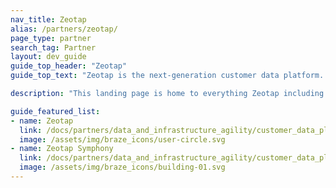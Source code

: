 ```yaml
---
nav_title: Zeotap
alias: /partners/zeotap/
page_type: partner
search_tag: Partner
layout: dev_guide
guide_top_header: "Zeotap"
guide_top_text: "Zeotap is the next-generation customer data platform. It empowers brands to unify, enhance and activate customer data in a cookieless future, all while putting customer privacy and compliance front-and-center."

description: "This landing page is home to everything Zeotap including how to integrate Zeotap and use Zeotap Symphony."

guide_featured_list:
- name: Zeotap
  link: /docs/partners/data_and_infrastructure_agility/customer_data_platform/zeotap/zeotap/
  image: /assets/img/braze_icons/user-circle.svg
- name: Zeotap Symphony
  link: /docs/partners/data_and_infrastructure_agility/customer_data_platform/zeotap/symphony/
  image: /assets/img/braze_icons/building-01.svg
---
```


<br> 
